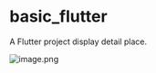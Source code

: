 # basic_flutter

A Flutter project display detail place.

![image.png]( {https://github.com/farhansyam/basic_deplace/blob/main/dok/ss.png} )

